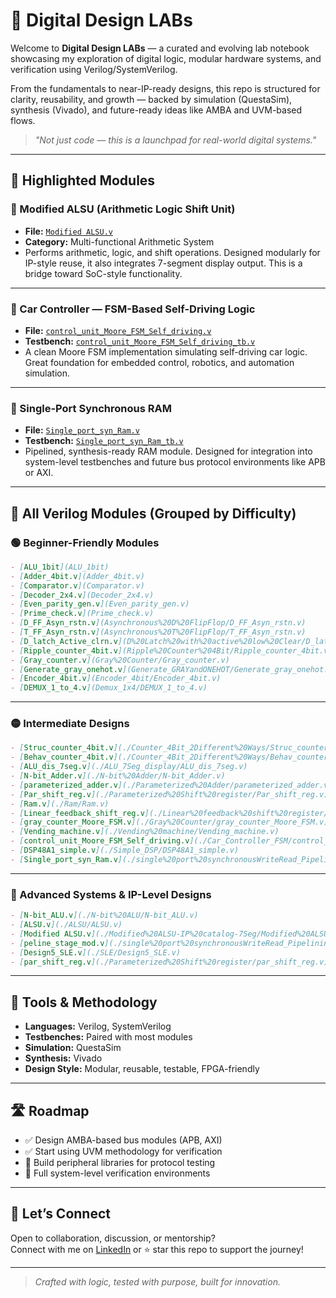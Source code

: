 # 🚀 Digital Design LABs

Welcome to **Digital Design LABs** — a curated and evolving lab notebook showcasing my exploration of digital logic, modular hardware systems, and verification using Verilog/SystemVerilog.

From the fundamentals to near-IP-ready designs, this repo is structured for clarity, reusability, and growth — backed by simulation (QuestaSim), synthesis (Vivado), and future-ready ideas like AMBA and UVM-based flows.

> *"Not just code — this is a launchpad for real-world digital systems."*

---

## 📌 Highlighted Modules

### 🔁 Modified ALSU (Arithmetic Logic Shift Unit)
- **File:** [`Modified ALSU.v`](./Modified%20ALSU-IP%20catalog-7Seg/Modified%20ALSU.v)
- **Category:** Multi-functional Arithmetic System  
- Performs arithmetic, logic, and shift operations. Designed modularly for IP-style reuse, it also integrates 7-segment display output. This is a bridge toward SoC-style functionality.

---

### 🚗 Car Controller — FSM-Based Self-Driving Logic
- **File:** [`control_unit_Moore_FSM_Self_driving.v`](./Car_Controller_FSM/control_unit_Moore_FSM_Self_driving.v)  
- **Testbench:** [`control_unit_Moore_FSM_Self_driving_tb.v`](./Car_Controller_FSM/control_unit_Moore_FSM_Self_driving_tb.v)  
- A clean Moore FSM implementation simulating self-driving car logic. Great foundation for embedded control, robotics, and automation simulation.

---

### 🧠 Single-Port Synchronous RAM
- **File:** [`Single_port_syn_Ram.v`](./single%20port%20synchronousWriteRead_Pipelining/Single_port_syn_Ram.v)  
- **Testbench:** [`Single_port_syn_Ram_tb.v`](./single%20port%20synchronousWriteRead_Pipelining/Single_port_syn_Ram_tb.v)  
- Pipelined, synthesis-ready RAM module. Designed for integration into system-level testbenches and future bus protocol environments like APB or AXI.

---

## 📁 All Verilog Modules (Grouped by Difficulty)

### 🟢 Beginner-Friendly Modules
```markdown
- [ALU_1bit](ALU_1bit)
- [Adder_4bit.v](Adder_4bit.v)
- [Comparator.v](Comparator.v)
- [Decoder_2x4.v](Decoder_2x4.v)
- [Even_parity_gen.v](Even_parity_gen.v)
- [Prime_check.v](Prime_check.v)
- [D_FF_Asyn_rstn.v](Asynchronous%20D%20FlipFlop/D_FF_Asyn_rstn.v)
- [T_FF_Asyn_rstn.v](Asynchronous%20T%20FlipFlop/T_FF_Asyn_rstn.v)
- [D_latch_Active_clrn.v](D%20Latch%20with%20active%20low%20Clear/D_latch_Active_clrn.v)
- [Ripple_counter_4bit.v](Ripple%20Counter%204Bit/Ripple_counter_4bit.v)
- [Gray_counter.v](Gray%20Counter/Gray_counter.v)
- [Generate_gray_onehot.v](Generate_GRAYandONEHOT/Generate_gray_onehot.v)
- [Encoder_4bit.v](Encoder_4bit/Encoder_4bit.v)
- [DEMUX_1_to_4.v](Demux_1x4/DEMUX_1_to_4.v)
```

---

### 🟡 Intermediate Designs
```markdown
- [Struc_counter_4bit.v](./Counter_4Bit_2Different%20Ways/Struc_counter_4bit.v)
- [Behav_counter_4bit.v](./Counter_4Bit_2Different%20Ways/Behav_counter_4bit.v)
- [ALU_dis_7seg.v](./ALU_7Seg_display/ALU_dis_7seg.v)
- [N-bit_Adder.v](./N-bit%20Adder/N-bit_Adder.v)
- [parameterized_adder.v](./Parameterized%20Adder/parameterized_adder.v)
- [Par_shift_reg.v](./Parameterized%20Shift%20register/Par_shift_reg.v)
- [Ram.v](./Ram/Ram.v)
- [Linear_feedback_shift_reg.v](./Linear%20feedback%20shift%20register/Linear_feedback_shift_reg.v)
- [gray_counter_Moore_FSM.v](./Gray%20Counter/gray_counter_Moore_FSM.v)
- [Vending_machine.v](./Vending%20machine/Vending_machine.v)
- [control_unit_Moore_FSM_Self_driving.v](./Car_Controller_FSM/control_unit_Moore_FSM_Self_driving.v)
- [DSP48A1_simple.v](./Simple_DSP/DSP48A1_simple.v)
- [Single_port_syn_Ram.v](./single%20port%20synchronousWriteRead_Pipelining/Single_port_syn_Ram.v)
```

---

### 🔴 Advanced Systems & IP-Level Designs
```markdown
- [N-bit_ALU.v](./N-bit%20ALU/N-bit_ALU.v)
- [ALSU.v](./ALSU/ALSU.v)
- [Modified ALSU.v](./Modified%20ALSU-IP%20catalog-7Seg/Modified%20ALSU.v)
- [peline_stage_mod.v](./single%20port%20synchronousWriteRead_Pipelining/peline_stage_mod.v)
- [Design5_SLE.v](./SLE/Design5_SLE.v)
- [par_shift_reg.v](./Parameterized%20Shift%20register/par_shift_reg.v)
```

---

## 🧪 Tools & Methodology

- **Languages:** Verilog, SystemVerilog  
- **Testbenches:** Paired with most modules  
- **Simulation:** QuestaSim  
- **Synthesis:** Vivado  
- **Design Style:** Modular, reusable, testable, FPGA-friendly

---

## 🛣 Roadmap

- ✅ Design AMBA-based bus modules (APB, AXI)
- ✅ Start using UVM methodology for verification
- 🚧 Build peripheral libraries for protocol testing
- 🚧 Full system-level verification environments

---

## 🙌 Let’s Connect

Open to collaboration, discussion, or mentorship?  
Connect with me on [LinkedIn](https://www.linkedin.com/in/youssif-amed/) or ⭐ star this repo to support the journey!

---

> *Crafted with logic, tested with purpose, built for innovation.*
